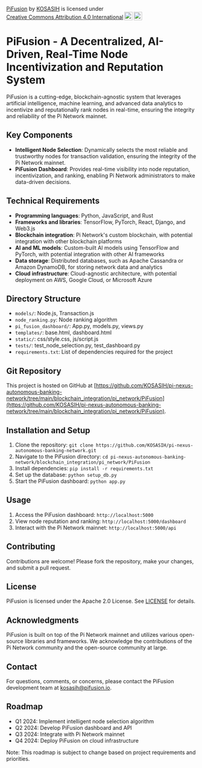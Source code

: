 <p xmlns:cc="http://creativecommons.org/ns#" xmlns:dct="http://purl.org/dc/terms/"><a property="dct:title" rel="cc:attributionURL" href="https://github.com/KOSASIH/pi-nexus-autonomous-banking-network/tree/main/blockchain_integration/pi_network/PiFusion">PiFusion</a> by <a rel="cc:attributionURL dct:creator" property="cc:attributionName" href="https://www.linkedin.com/in/kosasih-81b46b5a">KOSASIH</a> is licensed under <a href="https://creativecommons.org/licenses/by/4.0/?ref=chooser-v1" target="_blank" rel="license noopener noreferrer" style="display:inline-block;">Creative Commons Attribution 4.0 International<img style="height:22px!important;margin-left:3px;vertical-align:text-bottom;" src="https://mirrors.creativecommons.org/presskit/icons/cc.svg?ref=chooser-v1" alt=""><img style="height:22px!important;margin-left:3px;vertical-align:text-bottom;" src="https://mirrors.creativecommons.org/presskit/icons/by.svg?ref=chooser-v1" alt=""></a></p>

# PiFusion - A Decentralized, AI-Driven, Real-Time Node Incentivization and Reputation System

PiFusion is a cutting-edge, blockchain-agnostic system that leverages artificial intelligence, machine learning, and advanced data analytics to incentivize and reputationally rank nodes in real-time, ensuring the integrity and reliability of the Pi Network mainnet.

## Key Components

* **Intelligent Node Selection**: Dynamically selects the most reliable and trustworthy nodes for transaction validation, ensuring the integrity of the Pi Network mainnet.
* **PiFusion Dashboard**: Provides real-time visibility into node reputation, incentivization, and ranking, enabling Pi Network administrators to make data-driven decisions.

## Technical Requirements

* **Programming languages**: Python, JavaScript, and Rust
* **Frameworks and libraries**: TensorFlow, PyTorch, React, Django, and Web3.js
* **Blockchain integration**: Pi Network's custom blockchain, with potential integration with other blockchain platforms
* **AI and ML models**: Custom-built AI models using TensorFlow and PyTorch, with potential integration with other AI frameworks
* **Data storage**: Distributed databases, such as Apache Cassandra or Amazon DynamoDB, for storing network data and analytics
* **Cloud infrastructure**: Cloud-agnostic architecture, with potential deployment on AWS, Google Cloud, or Microsoft Azure

## Directory Structure

* `models/`: Node.js, Transaction.js
* `node_ranking.py`: Node ranking algorithm
* `pi_fusion_dashboard/`: App.py, models.py, views.py
* `templates/`: base.html, dashboard.html
* `static/`: css/style.css, js/script.js
* `tests/`: test_node_selection.py, test_dashboard.py
* `requirements.txt`: List of dependencies required for the project

## Git Repository

This project is hosted on GitHub at [https://github.com/KOSASIH/pi-nexus-autonomous-banking-network/tree/main/blockchain_integration/pi_network/PiFusion](https://github.com/KOSASIH/pi-nexus-autonomous-banking-network/tree/main/blockchain_integration/pi_network/PiFusion).

## Installation and Setup

1. Clone the repository: `git clone https://github.com/KOSASIH/pi-nexus-autonomous-banking-network.git`
2. Navigate to the PiFusion directory: `cd pi-nexus-autonomous-banking-network/blockchain_integration/pi_network/PiFusion`
3. Install dependencies: `pip install -r requirements.txt`
4. Set up the database: `python setup_db.py`
5. Start the PiFusion dashboard: `python app.py`

## Usage

1. Access the PiFusion dashboard: `http://localhost:5000`
2. View node reputation and ranking: `http://localhost:5000/dashboard`
3. Interact with the Pi Network mainnet: `http://localhost:5000/api`

## Contributing

Contributions are welcome! Please fork the repository, make your changes, and submit a pull request.

## License

PiFusion is licensed under the Apache 2.0 License. See [LICENSE](LICENSE) for details.

## Acknowledgments

PiFusion is built on top of the Pi Network mainnet and utilizes various open-source libraries and frameworks. We acknowledge the contributions of the Pi Network community and the open-source community at large.

## Contact

For questions, comments, or concerns, please contact the PiFusion development team at [kosasih@pifusion.io](mailto:kosasih@pifusion.io).

## Roadmap

* Q1 2024: Implement intelligent node selection algorithm
* Q2 2024: Develop PiFusion dashboard and API
* Q3 2024: Integrate with Pi Network mainnet
* Q4 2024: Deploy PiFusion on cloud infrastructure

Note: This roadmap is subject to change based on project requirements and priorities.
